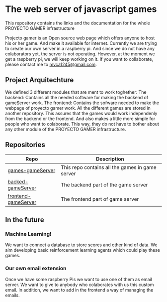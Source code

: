 # The web server of javascript games
This repository contains the links and the documentation for the whole PROYECTO GAMER infrastructure

Projecto gamer is an Open source web page which offers anyone to host his or her game. And make it available for internet.
Currently we are trying to create our own server in a raspberry pi. And since we do not have any colaborators yet, the server is not operating. However, at the moment we get a raspberry pi, we will keep working on it. If you want to collaborate, please contact me to mvca1245@gmail.com.

## Project Arquitechture
We defined 3 different modules that are ment to work toghether:
The backend: Contains all the needed software for making the backend of gameServer work.
The frontend: Contains the sofware needed to make the webpage of proyecto gamer work.
All the different games are stored in another repository. This assures that the games would work independenly from the backend or the frontend. And also makes a little more simple for people who want to colaborate. This way, they do not have to bother about any other module of the   PROYECTO GAMER infrastructure.

## Repositories

|Repo|Description|
|----|-----------|
|[games-gameServer](https://github.com/chriss1245/games-gameServer)|This repo contains all the games in game server|
|[backed-gameServer](https://github.com/chriss1245/backend-gameServer)|The backend part of the game server|
|[frontend-gameServer](https://github.com/chriss1245/frontend-gameServer)| The frontend part of game server|

## In the future 
### Machine Learning!
We want to connect a database to store scores and other kind of data. We aim developing basic reinforcement learning agents which could play these games.
### Our own email extension
Once we have some raspberry PIs we want to use one of them as email server. We want to give to anybody who colaborates with us this custom email.
In addition, we want to add in the frontend a way of managing the emails.
